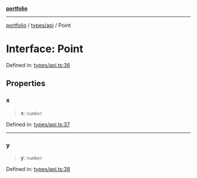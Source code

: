 [**portfolio**](../../../README.md)

***

[portfolio](../../../modules.md) / [types/api](../README.md) / Point

# Interface: Point

Defined in: [types/api.ts:36](https://github.com/tnorlund/Portfolio/blob/ad389aecd2ea6f60750f77acf82e717fe9812e81/portfolio/types/api.ts#L36)

## Properties

### x

> **x**: `number`

Defined in: [types/api.ts:37](https://github.com/tnorlund/Portfolio/blob/ad389aecd2ea6f60750f77acf82e717fe9812e81/portfolio/types/api.ts#L37)

***

### y

> **y**: `number`

Defined in: [types/api.ts:38](https://github.com/tnorlund/Portfolio/blob/ad389aecd2ea6f60750f77acf82e717fe9812e81/portfolio/types/api.ts#L38)
